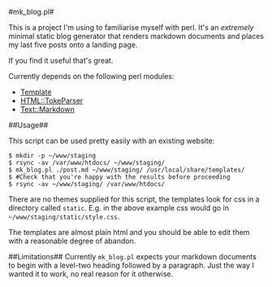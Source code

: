 #mk\_blog.pl#

This is a project I'm using to familiarise myself with perl. It's an *extremely*
minimal static blog generator that renders markdown documents and places my last
five posts onto a landing page.

If you find it useful that's great.

Currently depends on the following perl modules:
* [Template](http://search.cpan.org/~abw/Template-Toolkit-2.26/lib/Template.pm)
* [HTML::TokeParser](http://search.cpan.org/~gaas/HTML-Parser-3.72/lib/HTML/TokeParser.pm)
* [Text::Markdown](http://search.cpan.org/~bobtfish/Text-Markdown-1.000031/lib/Text/Markdown.pm)


##Usage##

This script can be used pretty easily with an existing website:
    
    $ mkdir -p ~/www/staging
    $ rsync -av /var/www/htdocs/ ~/www/staging/
    $ mk_blog.pl ./post.md ~/www/staging/ /usr/local/share/templates/
    $ #Check that you're happy with the results before proceeding
    $ rsync -av ~/www/staging/ /var/www/htdocs/

There are no themes supplied for this script, the templates look for css in a directory called ```static```.
E.g. in the above example css would go in ```~/www/staging/static/style.css```.

The templates are almost plain html and you should be able to edit them with a reasonable degree of abandon.

##Limitations##
Currently ```mk_blog.pl``` expects your markdown documents to begin with a level-two heading followed by a paragraph. Just the way I wanted it to work, no real reason for it otherwise.
